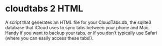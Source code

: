 # cloudtabs 2 HTML

A script that generates an HTML file for your CloudTabs.db, the sqlite3 database that iCloud uses to sync tabs between your phone and Mac. Handy if you want to backup your tabs, or if you don't typically use Safari (where you can easily access these tabs!).
